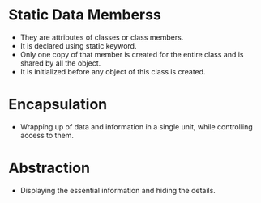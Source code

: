 # Static Data Memberss
- They are attributes of classes or class members.
- It is declared using static keyword. 
- Only one copy of that member is created for the entire class and is shared by all the object.
- It is initialized before any object of this class is created.


# Encapsulation
- Wrapping up of data and information in a single unit, while controlling access to them.

# Abstraction
- Displaying the essential information and hiding the details. 


